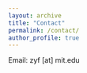 ```yaml
---
layout: archive
title: "Contact"
permalink: /contact/
author_profile: true
---
```



Email:
     zyf [at] mit.edu

